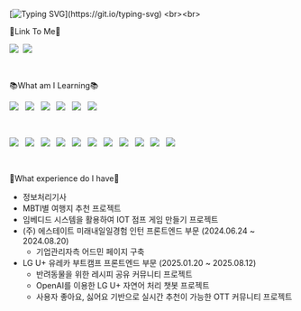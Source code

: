 
[![Typing SVG](https://readme-typing-svg.demolab.com?font=Black+Han+Sans&size=31&pause=1000&color=F7A200&random=false&width=800&height=80&lines=%EB%B0%98%EA%B0%91%EC%8A%B5%EB%8B%88%EB%8B%A4%F0%9F%91%8B+%ED%94%84%EB%A1%A0%ED%8A%B8%EC%97%94%EB%93%9C%EB%A5%BC+%EA%BF%88%EA%BE%B8%EB%8A%94+%EC%B4%88%EB%B3%B4+%EA%B0%9C%EB%B0%9C%EC%9E%90%EC%9D%98+%ED%94%84%EB%A1%9C%ED%95%84%EC%9E%85%EB%8B%88%EB%8B%A4!)](https://git.io/typing-svg)
<br><br>

🚀Link To Me🚀

<a href="https://velog.io/@zeromin41"><img src="https://img.shields.io/badge/VELOG-%2311AB00.svg?&style=for-the-badge&logo=vim&logoColor=white"/></a>&nbsp;
<a href="https://mail.google.com/mail/?view=cm&amp;fs=1&amp;to=youngmin0679@gmail.com" target="_blank"><img src="https://img.shields.io/badge/Gmail-D14836?style=for-the-badge&logo=gmail&logoColor=white"/></a>
&nbsp;

<br>

📚What am I Learning📚

<img src="https://img.shields.io/badge/JavaScript-F7DF1E?style=for-the-badge&logo=JavaScript&logoColor=white"/>&nbsp;&nbsp;
<img src="https://img.shields.io/badge/TypeScript-3178C6?style=for-the-badge&logo=typescript&logoColor=white"/>&nbsp;&nbsp;
<img src="https://img.shields.io/badge/HTML-239120?style=for-the-badge&logo=html5&logoColor=white"/>&nbsp;&nbsp;
<img src="https://img.shields.io/badge/CSS-239120?&style=for-the-badge&logo=css3&logoColor=white"/>&nbsp;&nbsp;
<img src="https://img.shields.io/badge/Python-3776AB?style=for-the-badge&logo=python&logoColor=white"/>&nbsp;&nbsp;
<img src="https://img.shields.io/badge/Java-ED8B00?style=for-the-badge&logo=openjdk&logoColor=white"/>&nbsp;&nbsp;



<br>

<img src="https://img.shields.io/badge/React-20232A?style=for-the-badge&logo=react&logoColor=61DAFB"/>&nbsp;&nbsp;
<img src="https://img.shields.io/badge/Colab-F9AB00?style=for-the-badge&logo=googlecolab&color=525252"/>&nbsp;&nbsp;
<img src="https://img.shields.io/badge/Android_Studio-3DDC84?style=for-the-badge&logo=android-studio&logoColor=white"/>&nbsp;&nbsp;
<img src="https://img.shields.io/badge/Visual_Studio_Code-0078D4?style=for-the-badge&logo=visual%20studio%20code&logoColor=white"/>&nbsp;&nbsp;
<img src="https://img.shields.io/badge/Figma-F24E1E?style=for-the-badge&logo=figma&logoColor=white"/>&nbsp;&nbsp;
<img src="https://img.shields.io/badge/Linux-FCC624?style=for-the-badge&logo=linux&logoColor=black"/>&nbsp;&nbsp;
<img src="https://img.shields.io/badge/Ant%20Design-0170FE?style=for-the-badge&logo=antdesign&logoColor=white" />&nbsp;&nbsp;
<img src="https://img.shields.io/badge/Zustand-443E38?style=for-the-badge&logo=react&logoColor=white" />&nbsp;&nbsp;
<img src="https://img.shields.io/badge/Jira-0052CC?style=for-the-badge&logo=jira&logoColor=white" />&nbsp;&nbsp;
<img src="https://img.shields.io/badge/Bootstrap-7952B3?style=for-the-badge&logo=bootstrap&logoColor=white" />&nbsp;&nbsp;
<img src="https://img.shields.io/badge/Tailwind_CSS-06B6D4?style=for-the-badge&logo=tailwindcss&logoColor=white" />



<br>

📝What experience do I have📝
* 정보처리기사
* MBTI별 여행지 추천 프로젝트
* 임베디드 시스템을 활용하여 IOT 점프 게임 만들기 프로젝트
* (주) 에스테이트 미래내일일경험 인턴 프론트엔드 부문 (2024.06.24 ~ 2024.08.20)
  * 기업관리자측 어드민 페이지 구축
* LG U+ 유레카 부트캠프 프론트엔드 부문 (2025.01.20 ~ 2025.08.12)
  * 반려동물을 위한 레시피 공유 커뮤니티 프로젝트
  * OpenAI를 이용한 LG U+ 자연어 처리 챗봇 프로젝트
  * 사용자 좋아요, 싫어요 기반으로 실시간 추천이 가능한 OTT 커뮤니티 프로젝트



